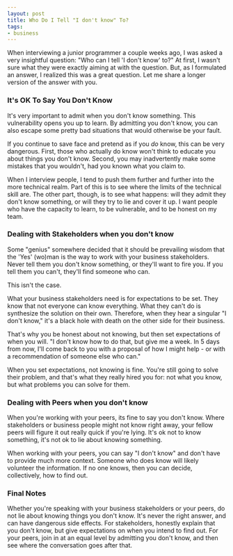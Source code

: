 ```yaml
---
layout: post
title: Who Do I Tell "I don't know" To?
tags:
- business
---
```

When interviewing a junior programmer a couple weeks ago, I was asked a very insightful question: "Who can I tell 'I don't know' to?"  At first, I wasn't sure what they were exactly aiming at with the question.  But, as I formulated an answer, I realized this was a great question.  Let me share a longer version of the answer with you.

### It's OK To Say You Don't Know

It's very important to admit when you don't know something.  This vulnerability opens you up to learn.  By admitting you don't know, you can also escape some pretty bad situations that would otherwise be your fault.

If you continue to save face and pretend as if you _do_ know, this can be very dangerous.  First, those who actually do know won't think to educate you about things you don't know. Second, you may inadvertently make some mistakes that you wouldn't, had you known what you claim to.

When I interview people, I tend to push them further and further into the more technical realm. Part of this is to see where the limits of the technical skill are.  The other part, though, is to see what happens: will they admit they don't know something, or will they try to lie and cover it up. I want people who have the capacity to learn, to be vulnerable, and to be honest on my team.

###  Dealing with Stakeholders when you don't know

Some "genius" somewhere decided that it should be prevailing wisdom that the 'Yes' (wo)man is the way to work with your business stakeholders.  Never tell them you don't know something, or they'll want to fire you. If you tell them you can't, they'll find someone who can.

This isn't the case.

What your business stakeholders need is for expectations to be set. They know that not everyone can know everything. What they can't do is synthesize the solution on their own. Therefore, when they hear a singular "I don't know," it's a black hole with death on the other side for their business.

That's why you be honest about not knowing, but then set expectations of when you will. "I don't know how to do that, but give me a week. In 5 days from now, I'll come back to you with a proposal of how I might help - or with a recommendation of someone else who can."  

When you set expectations, not knowing is fine. You're still going to solve their problem, and that's what they really hired you for: not what you know, but what problems you can solve for them.

### Dealing with Peers when you don't know

When you're working with your peers, its fine to say you don't know.  Where stakeholders or business people might not know right away, your fellow peers will figure it out really quick if you're lying.  It's ok not to know something, it's not ok to lie about knowing something.

When working with your peers, you can say "I don't know" and don't have to provide much more context.  Someone who does know will likely volunteer the information. If no one knows, then you can decide, collectively, how to find out.

### Final Notes

Whether you're speaking with your business stakeholders or your peers, do not lie about knowing things you don't know. It's never the right answer, and can have dangerous side effects.  For stakeholders, honestly explain that you don't know, but give expectations on when you intend to find out. For your peers, join in at an equal level by admitting you don't know, and then see where the conversation goes after that.
